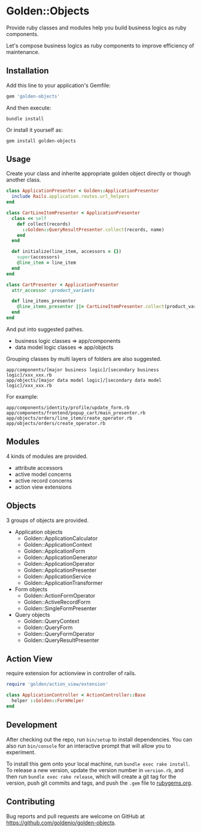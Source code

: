 # Golden::Objects

Provide ruby classes and modules help you build business logics as ruby components.

Let's compose business logics as ruby components to improve efficiency of maintenance.

## Installation

Add this line to your application's Gemfile:

``` ruby
gem 'golden-objects'
```

And then execute:

``` shell
bundle install
```

Or install it yourself as:

``` shell
gem install golden-objects
```

## Usage

Create your class and inherite appropriate golden object directly or though another class.

``` ruby
class ApplicationPresenter < Golden::ApplicationPresenter
  include Rails.application.routes.url_helpers
end

class CartLineItemPresenter < ApplicationPresenter
  class << self
    def collect(records)
      ::Golden::QueryResultPresenter.collect(records, name)
    end
  end

  def initialize(line_item, accessors = {})
    super(accessors)
    @line_item = line_item
  end
end

class CartPresenter < ApplicationPresenter
  attr_accessor :product_variants

  def line_items_presenter
    @line_items_presenter ||= CartLineItemPresenter.collect(product_variants)
  end
end
```

And put into suggested pathes.

* business logic classes => app/components
* data model logic classes => app/objects

Grouping classes by multi layers of folders are also suggested.

``` shell
app/components/[major business logic]/[secondary business logic]/xxx_xxx.rb
app/objects/[major data model logic]/[secondary data model logic]/xxx_xxx.rb
```

For example:

``` shell
app/components/identity/profile/update_form.rb
app/components/frontend/popup_cart/main_presenter.rb
app/objects/orders/line_item/create_operator.rb
app/objects/orders/create_operator.rb
```

## Modules

4 kinds of modules are provided.

* attribute accessors
* active model concerns
* active record concerns
* action view extensions

## Objects

3 groups of objects are provided.

* Application objects
  * Golden::ApplicationCalculator
  * Golden::ApplicationContext
  * Golden::ApplicationForm
  * Golden::ApplicationGenerator
  * Golden::ApplicationOperator
  * Golden::ApplicationPresenter
  * Golden::ApplicationService
  * Golden::ApplicationTransformer
* Form objects
  * Golden::ActionFormOperator
  * Golden::ActiveRecordForm
  * Golden::SingleFormPresenter
* Query objects
  * Golden::QueryContext
  * Golden::QueryForm
  * Golden::QueryFormOperator
  * Golden::QueryResultPresenter

## Action View

require extension for actionview in controller of rails.

``` ruby
require 'golden/action_view/extension'

class ApplicationController < ActionController::Base
  helper ::Golden::FormHelper
end
```

## Development

After checking out the repo, run `bin/setup` to install dependencies. You can also run `bin/console` for an interactive prompt that will allow you to experiment.

To install this gem onto your local machine, run `bundle exec rake install`. To release a new version, update the version number in `version.rb`, and then run `bundle exec rake release`, which will create a git tag for the version, push git commits and tags, and push the `.gem` file to [rubygems.org](https://rubygems.org).

## Contributing

Bug reports and pull requests are welcome on GitHub at <https://github.com/goldenio/golden-objects>.
